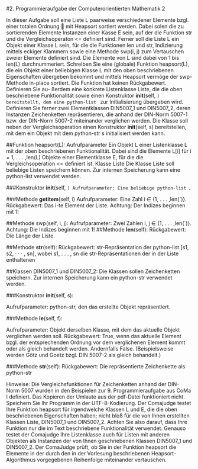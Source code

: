 #2. Programmieraufgabe der Computerorientierten Mathematik 2

In dieser Aufgabe soll eine Liste L paarweise verschiedener Elemente bzgl. einer totalen Ordnung 
mit Heapsort sortiert werden. Dabei solen die zu sortierenden Elemente Instanzen einer Kasse E
sein, auf der die Funktion str und die Vergleichsoperaton <= definiert sind. Ferner soll die Liste L
ein Objekt einer Klasse L sein, für die die Funktionen len und str, Indizierung mittels eckiger
Klammern sowie eine Methode swp(i, j) zum Vertauschen zweier Elemente definiert sind. Die
Elemente von L sind dabei von 1 bis len(L) durchnummeriert.
Schreiben Sie eine (globale) Funktion heapsort(L), die ein Objekt einer beliebigen Klasse L
mit den oben beschriebenen Eigenschaften übergeben bekommt und mittels Heapsort vermöge
der swp-Methode in-place sortiert. Die Funktion hat keinen Rückgabewert. Definieren Sie au-
ßerdem eine konkrete Listenklasse Liste, die die oben beschriebene Funktionalität sowie einen
Konstruktor __init__(self, `) bereitstellt, dem eine python-list ` zur Initialisierung übergeben
wird. Definieren Sie ferner zwei Elementklassen DIN5007_1 und DIN5007_2, deren Instanzen
Zeichenketten repräsentieren, die anhand der DIN-Norm 5007-1 bzw. der DIN-Norm 5007-2 miteinander
verglichen werden. Die Klasse soll neben der Vergleichsoperation einen Konstruktor
__init__(self, s) bereitstellen, mit dem ein Objekt mit dem python-str s initialisiert werden
kann.

##Funktion heapsort(L):
Aufrufparameter Ein Objekt L einer Listenklasse L mit der oben beschriebenen Funktionalität.
Dabei sind die Elemente L[i] für i = 1, . . . ,len(L) Objekte einer Elementklasse E, für die die
Vergleichsoperation <= definiert ist.
Klasse Liste
Die Klasse Liste soll beliebige Listen speichern können. Zur internen Speicherung kann eine
python-list verwendet werden.

###Konstruktor __init__(self, `)
Aufrufparameter:
Eine beliebige python-list `.

###Methode __getitem__(self, i)
Aufrufparameter:
Eine Zahl i ∈ {1, . . . ,len(`)}.
Rückgabewert:
Das i-te Element der Liste. Achtung: Der Indizes beginnen mit 1!

##Methode swp(self, i, j):
Aufrufparameter:
Zwei Zahlen i, j ∈ {1, . . . ,len(`)}. Achtung: Die Indizes beginnen mit
1!
##Methode __len__(self):
Rückgabewert:
Die Länge der Liste.

##Methode __str__(self):
Rückgabewert:
str-Repräsentation der python-list [s1, s2, · · · , sn], wobei s1, . . . , sn die
str-Repräsentationen der in der Liste enthaltenen

##Klassen DIN5007_1 und DIN5007_2:
Die Klassen sollen Zeichenketten speichern. Zur internen Speicherung kann ein python-str verwendet
werden.

###Konstruktor __init__(self, s):

Aufrufparameter:
python-str, den das erstellte Objekt repräsentiert.

###Methode __le__(self, f):

Aufrufparameter:
Objekt derselben Klasse, mit dem das aktuelle Objekt verglichen werden soll.
Rückgabewert:
True, wenn das aktuelle Element bzgl. der entsprechenden Ordnung vor dem
verglichenen Element kommt oder als gleich behandelt werden. Andernfalls False. (Beispielsweise
werden Götz und Goetz bzgl. DIN 5007-2 als gleich behandelt.)

###Methode __str__(self):
Rückgabewert:
Die repräsentierte Zeichenkette als python-str

Hinweise: Die Vergleichsfunktionen für Zeichenketten anhand der DIN-Norm 5007 wurden in den
Beispielen zur 9. Programmieraufgabe aus CoMa I definiert. Das Kopieren der Umlaute aus der
pdf-Datei funktioniert nicht. Speichern Sie Ihr Programm in der UTF-8-Kodierung. Der Comajudge
testet Ihre Funktion heapsort für irgendwelche Klassen L und E, die die oben beschriebenen
Eigenschaften haben; nicht bloß für die von Ihnen erstellten Klassen Liste, DIN5007_1 und
DIN5007_2. Achten Sie also darauf, dass Ihre Funktion nur die im Text beschriebene Funktionalität
verwendet. Genauso testet der Comajudge Ihre Listenklasse auch für Listen mit anderen
Objekten als Instanzen der von Ihnen geschriebenen Klassen DIN5007_1 und DIN5007_2. Der ComaJudge
prüft, ob Sie in der Funktion heapsort die Elemente in der durch den in der Vorlesung
beschriebenen Heapsort-Algorithmus vorgegebenen Reihenfolge miteinander vertauschen.
